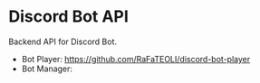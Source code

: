 # **Discord Bot API**

Backend API for Discord Bot.

- Bot Player: https://github.com/RaFaTEOLI/discord-bot-player
- Bot Manager: 
